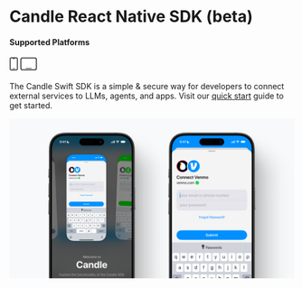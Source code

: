 # Candle React Native SDK (beta)

#### Supported Platforms

<div style="flex-wrap: wrap; display: flex;">

<picture>
  <source media="(prefers-color-scheme: dark)" srcset="Images/ios.svg">
  <source media="(prefers-color-scheme: light)" srcset="Images/ios-active.svg">
  <img alt="ios" src="Images/ios-active.svg" height="24">
</picture>&nbsp;

<picture>
  <source media="(prefers-color-scheme: dark)" srcset="Images/ipados.svg">
  <source media="(prefers-color-scheme: light)" srcset="Images/ipados-active.svg">
  <img alt="ipad" src="Images/ipados-active.svg" height="24">
</picture>&nbsp;

---

</div>

The Candle Swift SDK is a simple & secure way for developers to connect external services to LLMs, agents, and apps. Visit our [quick start](https://docs.candle.fi/quick-start) guide to get started.

![Candle Agent](Images/sdk-readme.png)
